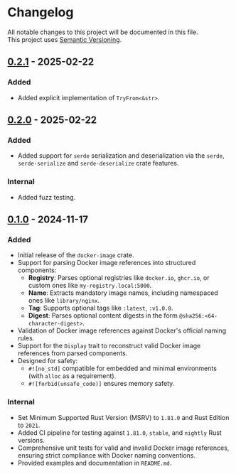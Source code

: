 # Changelog

All notable changes to this project will be documented in this file.  
This project uses [Semantic Versioning](https://semver.org/spec/v2.0.0.html).

## [0.2.1] - 2025-02-22

[0.2.1]: https://github.com/sunsided/docker-image-rs/releases/tag/v0.2.1

### Added

- Added explicit implementation of `TryFrom<&str>`.


## [0.2.0] - 2025-02-22

[0.2.0]: https://github.com/sunsided/docker-image-rs/releases/tag/v0.2.0

### Added

- Added support for `serde` serialization and deserialization via the `serde`, `serde-serialize` and `serde-deserialize` crate features.

### Internal

- Added fuzz testing.

## [0.1.0] - 2024-11-17

[0.1.0]: https://github.com/sunsided/docker-image-rs/releases/tag/v0.1.0

### Added

- Initial release of the `docker-image` crate.
- Support for parsing Docker image references into structured components:
    - **Registry**: Parses optional registries like `docker.io`, `ghcr.io`, or custom ones like `my-registry.local:5000`.
    - **Name**: Extracts mandatory image names, including namespaced ones like `library/nginx`.
    - **Tag**: Supports optional tags like `:latest`, `:v1.0.0`.
    - **Digest**: Parses optional content digests in the form `@sha256:<64-character-digest>`.
- Validation of Docker image references against Docker's official naming rules.
- Support for the `Display` trait to reconstruct valid Docker image references from parsed components.
- Designed for safety:
    - `#![no_std]` compatible for embedded and minimal environments (with `alloc` as a requirement).
    - `#![forbid(unsafe_code)]` ensures memory safety.

### Internal

- Set Minimum Supported Rust Version (MSRV) to `1.81.0` and Rust Edition to `2021`.
- Added CI pipeline for testing against `1.81.0`, `stable`, and `nightly` Rust versions.
- Comprehensive unit tests for valid and invalid Docker image references, ensuring strict compliance with Docker naming conventions.
- Provided examples and documentation in `README.md`.

